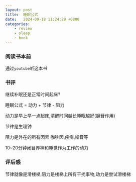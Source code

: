 ```yaml
---
layout: post
title:  睡眠公式
date:   2024-09-18 11:24:29 +0800
categories: 
    - review 
    - sleep
    - book
---
```


### 阅读书本前

通过`youtube`听这本书

### 书评

继续补眠还是正常时间起床?

睡眠公式 = 动力 + 节律 - 阻力

动力是早上早一点起床,清醒时间越长睡眠越好(腺苷作用)

节律是生理钟

阻力是外在的所有因素 咖啡因,疾病,噪音等

10~20分钟闭目养神和睡觉作为工作的动力

### 评后感

节律就像是滑楼梯,阻力是楼梯上所有干扰事物,动力是尝试滑楼梯